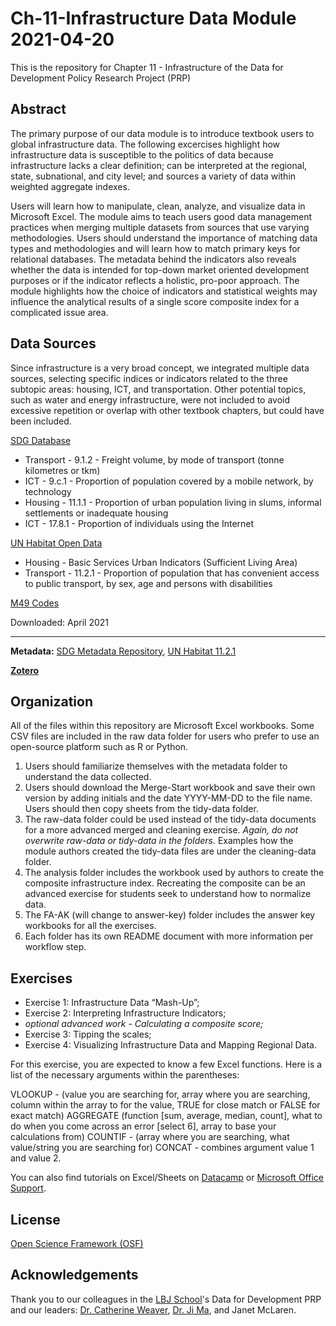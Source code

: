 # Ch-11-Infrastructure Data Module 2021-04-20

This is the repository for Chapter 11 - Infrastructure of the Data for Development Policy Research Project (PRP)

## Abstract
The primary purpose of our data module is to introduce textbook users to global infrastructure data. The following excercises highlight how infrastructure data is susceptible to the politics of data because infrastructure lacks a clear definition; can be interpreted at the regional, state, subnational, and city level; and sources a variety of data within weighted aggregate indexes. 

Users will learn how to manipulate, clean, analyze, and visualize data in Microsoft Excel. The module aims to teach users good data management practices when merging multiple datasets from sources that use varying methodologies. Users should understand the importance of matching data types and methodologies and will learn how to match primary keys for relational databases. The metadata behind the indicators also reveals whether the data is intended for top-down market oriented development purposes or if the indicator reflects a holistic, pro-poor approach. The module highlights how the choice of indicators and statistical weights may influence the analytical results of a single score composite index for a complicated issue area.

## Data Sources 
Since infrastructure is a very broad concept, we integrated multiple data sources, selecting specific indices or indicators related to the three subtopic areas: housing, ICT, and transportation. Other potential topics, such as  water and energy infrastructure, were not included to avoid excessive repetition or overlap with other textbook chapters, but could have been included.

[SDG Database](https://unstats.un.org/sdgs/indicators/database/)
  * Transport - 9.1.2 - Freight volume, by mode of transport (tonne kilometres or tkm)
  * ICT - 9.c.1 - Proportion of population covered by a mobile network, by technology
  * Housing - 11.1.1 - Proportion of urban population living in slums, informal settlements or inadequate housing
  * ICT - 17.8.1 - Proportion of individuals using the Internet

[UN Habitat Open Data](https://data.unhabitat.org/)
  * Housing - Basic Services Urban Indicators (Sufficient Living Area)
  * Transport - 11.2.1 - Proportion of population that has convenient access to public transport, by sex, age and persons with disabilities

[M49 Codes](https://unstats.un.org/unsd/methodology/m49/)

Downloaded: April 2021

---

**Metadata:** [SDG Metadata Repository](https://unstats.un.org/sdgs/metadata/), [UN Habitat 11.2.1](https://www.arcgis.com/sharing/rest/content/items/04c64cb5553843b8a644af6429b6633c/info/metadata/metadata.xml?format=default&output=html)

**[Zotero](https://www.zotero.org/groups/2509438/prp_2021_global_development/collections/ZHRBM6RD)**

## Organization
All of the files within this repository are Microsoft Excel workbooks. Some CSV files are included in the raw data folder for users who prefer to use an open-source platform such as R or Python.

1. Users should familiarize themselves with the metadata folder to understand the data collected.
2. Users should download the Merge-Start workbook and save their own version by adding initials and the date YYYY-MM-DD to the file name. Users should then copy sheets from the tidy-data folder. 
3. The raw-data folder could be used instead of the tidy-data documents for a more advanced merged and cleaning exercise. *Again, do not overwrite raw-data or tidy-data in the folders.* Examples how the module authors created the tidy-data files are under the cleaning-data folder.
4. The analysis folder includes the workbook used by authors to create the composite infrastructure index. Recreating the composite can be an advanced exercise for students seek to understand how to normalize data.
5. The FA-AK (will change to answer-key) folder includes the answer key workbooks for all the exercises. 
6. Each folder has its own README document with more information per workflow step.

## Exercises
* Exercise 1: Infrastructure Data “Mash-Up”;
* Exercise 2: Interpreting Infrastructure Indicators;
 * *optional advanced work - Calculating a composite score;*
* Exercise 3: Tipping the scales;
* Exercise 4: Visualizing Infrastructure Data and Mapping Regional Data.

For this exercise, you are expected to know a few Excel functions. Here is a list of the necessary arguments within the parentheses:

VLOOKUP - (value you are searching for, array where you are searching, column within the array to for the value, TRUE for close match or FALSE for exact match)
AGGREGATE (function [sum, average, median, count], what to do when you come across an error [select 6], array to base your calculations from) 
COUNTIF - (array where you are searching, what value/string you are searching for)
CONCAT - combines argument value 1 and value 2.

You can also find tutorials on Excel/Sheets on [Datacamp](https://www.datacamp.com/tracks/spreadsheet-fundamentals) or [Microsoft Office Support](https://support.microsoft.com/en-us/excel).

## License
[Open Science Framework (OSF)](https://osf.io/5e9j3/)

## Acknowledgements
Thank you to our colleagues in the [LBJ School](https://lbj.utexas.edu/)'s Data for Development PRP and our leaders: [Dr. Catherine Weaver](https://lbj.utexas.edu/weaver-catherine), [Dr. Ji Ma](https://lbj.utexas.edu/ma-ji), and Janet McLaren.
